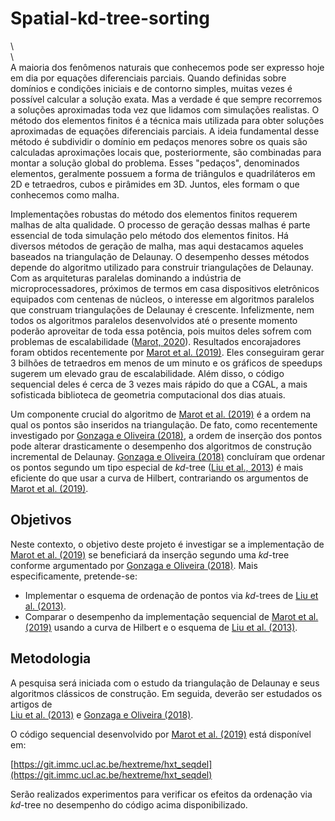 # Spatial-kd-tree-sorting

\  
\  
A maioria dos fenômenos naturais que conhecemos pode ser expresso hoje em dia por equações diferenciais parciais. Quando definidas sobre domínios e condições iniciais e de contorno simples, muitas vezes é possível calcular a solução exata. Mas a verdade é que sempre recorremos a soluções aproximadas toda vez que lidamos com simulações realistas. O método dos elementos finitos é a técnica mais utilizada para obter soluções aproximadas de equações diferenciais parciais. A ideia fundamental desse método é subdividir o domínio em pedaços menores sobre os quais são calculadas aproximações locais que, posteriormente, são combinadas para montar a solução global do problema. Esses "pedaços", denominados elementos, geralmente possuem a forma de triângulos e quadriláteros em 2D e tetraedros, cubos e pirâmides em 3D. Juntos, eles formam o que conhecemos como malha.

Implementações robustas do método dos elementos finitos requerem malhas de alta qualidade. O processo de geração dessas malhas é parte essencial de toda simulação pelo método dos elementos finitos. Há diversos métodos de geração de malha, mas aqui destacamos aqueles baseados na triangulação de Delaunay. O desempenho desses métodos depende do algoritmo utilizado para construir triangulações de Delaunay. Com as arquiteturas paralelas dominando a indústria de microprocessadores, próximos de termos em casa dispositivos eletrônicos equipados com centenas de núcleos, o interesse em algoritmos paralelos que construam triangulações de Delaunay é crescente. Infelizmente, nem todos os algoritmos paralelos desenvolvidos até o presente momento poderão aproveitar de toda essa potência, pois muitos deles sofrem com problemas de escalabilidade ([Marot, 2020](https://dial.uclouvain.be/pr/boreal/en/object/boreal%3A240626)). Resultados encorajadores foram obtidos recentemente por [Marot et al. (2019)](https://dial.uclouvain.be/pr/boreal/object/boreal:213759). Eles conseguiram gerar 3 bilhões de tetraedros em menos de um minuto e os gráficos de speedups sugerem um elevado grau de escalabilidade. Além disso, o código sequencial deles é cerca de 3 vezes mais rápido do que a CGAL, a mais sofisticada biblioteca de geometria computacional dos dias atuais.

Um componente crucial do algoritmo de [Marot et al. (2019)](https://dial.uclouvain.be/pr/boreal/object/boreal:213759) é a ordem na qual os pontos são inseridos na triangulação. De fato, como recentemente investigado por [Gonzaga e Oliveira (2018)](http://dx.doi.org/10.1007/s40314-016-0358-0), a ordem de inserção dos pontos pode alterar drasticamente o desempenho dos algoritmos de construção incremental de Delaunay. [Gonzaga e Oliveira (2018)](http://dx.doi.org/10.1007/s40314-016-0358-0) concluíram que ordenar os pontos segundo um tipo especial de $kd$-tree ([Liu et al., 2013](https://doi.org/10.1007/s10409-013-0001-x)) é mais eficiente do que usar a curva de Hilbert, contrariando os argumentos de [Marot et al. (2019)](https://dial.uclouvain.be/pr/boreal/object/boreal:213759).

## Objetivos

Neste contexto, o objetivo deste projeto é investigar se a implementação de [Marot et al. (2019)](https://dial.uclouvain.be/pr/boreal/object/boreal:213759) se beneficiará da inserção segundo uma $kd$-tree conforme argumentado por [Gonzaga e Oliveira (2018)](http://dx.doi.org/10.1007/s40314-016-0358-0). Mais especificamente, pretende-se:

- Implementar o esquema de ordenação de pontos via $kd$-trees de [Liu et al. (2013)](https://doi.org/10.1007/s10409-013-0001-x).
- Comparar o desempenho da implementação sequencial de [Marot et al. (2019)](https://dial.uclouvain.be/pr/boreal/object/boreal:213759) usando a curva de Hilbert e o esquema de [Liu et al. (2013)](https://doi.org/10.1007/s10409-013-0001-x).

## Metodologia

A pesquisa será iniciada com o estudo da triangulação de Delaunay e seus algoritmos clássicos de construção. Em seguida, deverão ser estudados os artigos de  
[Liu et al. (2013)](https://doi.org/10.1007/s10409-013-0001-x) e [Gonzaga e Oliveira (2018)](http://dx.doi.org/10.1007/s40314-016-0358-0).

O código sequencial desenvolvido por [Marot et al. (2019)](https://dial.uclouvain.be/pr/boreal/object/boreal:213759) está disponível em: 

[https://git.immc.ucl.ac.be/hextreme/hxt_seqdel](https://git.immc.ucl.ac.be/hextreme/hxt_seqdel)

Serão realizados experimentos para verificar os efeitos da ordenação via $kd$-tree no desempenho do código acima disponibilizado.
